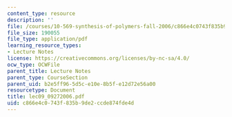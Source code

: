 ```yaml
---
content_type: resource
description: ''
file: /courses/10-569-synthesis-of-polymers-fall-2006/c866e4c0743f835b9de2ccde874fde4d_lec09_09272006.pdf
file_size: 190055
file_type: application/pdf
learning_resource_types:
- Lecture Notes
license: https://creativecommons.org/licenses/by-nc-sa/4.0/
ocw_type: OCWFile
parent_title: Lecture Notes
parent_type: CourseSection
parent_uid: b2e5ff96-5d5c-e10e-8b5f-e12d72e56a00
resourcetype: Document
title: lec09_09272006.pdf
uid: c866e4c0-743f-835b-9de2-ccde874fde4d
---
```

